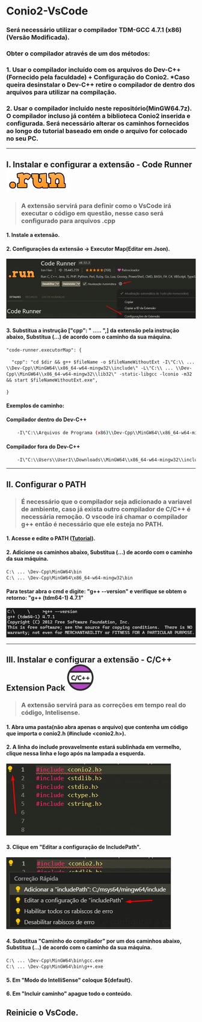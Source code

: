 # Conio2-VsCode
### Será necessário utilizar o compilador TDM-GCC 4.7.1 (x86) (Versão Modificada).
### Obter o compilador através de um dos métodos: 
### 1. Usar o compilador incluído com os arquivos do Dev-C++(Fornecido pela faculdade) + Configuração do Conio2. *Caso queira desinstalar o Dev-C++ retire o compilador de dentro dos arquivos para utilizar na compilação.
### 2. Usar o compilador incluído neste repositório(MinGW64.7z). O compilador incluso já contém a biblioteca Conio2 inserida e configurada. Será necessário alterar os caminhos fornecidos ao longo do tutorial baseado em onde o arquivo for colocado no seu PC.

***

## I. Instalar e configurar a extensão - Code Runner <a href="https://marketplace.visualstudio.com/items?itemName=formulahendry.code-runner"><img src = "https://github.com/mateus-sm/Images/blob/main/CodeRunner.png"></a>
> ### A extensão servirá para definir como o VsCode irá executar o código em questão, nesse caso será configurado para arquivos .cpp
#### 1. Instale a extensão.
#### 2. Configurações da extensão -> Executor Map(Editar em Json).
![Config](https://github.com/mateus-sm/Images/blob/main/Config.png)
#### 3. Substitua a instrução ["cpp": " ..... ",] da extensão pela instrução abaixo, Substitua (...) de acordo com o caminho da sua máquina.

    "code-runner.executorMap": {  

      "cpp": "cd $dir && g++ $fileName -o $fileNameWithoutExt -I\"C:\\ ... \\Dev-Cpp\\MinGW64\\x86_64-w64-mingw32\\include\" -L\"C:\\ ... \\Dev-Cpp\\MinGW64\\x86_64-w64-mingw32\\lib32\" -static-libgcc -lconio -m32 && start $fileNameWithoutExt.exe",  

    }

#### Exemplos de caminho:
#### Compilador dentro do Dev-C++
```bash
    -I\"C:\\Arquivos de Programa (x86)\\Dev-Cpp\\MinGW64\\x86_64-w64-mingw32\\include\"
```
#### Compilador fora do Dev-C++
```bash
    -I\"C:\\Users\\User1\\Downloads\\MinGW64\\x86_64-w64-mingw32\\include\"
```

***
 
## II. Configurar o PATH
> ### É necessário que o compilador seja adicionado a variavel de ambiente, caso já exista outro compilador de C/C++ é necessária remoção. O vscode irá chamar o compilador g++ então é necessário que ele esteja no PATH.
#### 1. Acesse e edite o PATH ([Tutorial](https://www.youtube.com/watch?v=ing2pLCrvxo)).
#### 2. Adicione os caminhos abaixo, Substitua (...) de acordo com o caminho da sua máquina.

    C:\ ... \Dev-Cpp\MinGW64\bin
    C:\ ... \Dev-Cpp\MinGW64\x86_64-w64-mingw32\bin

#### Para testar abra o cmd e digite: "g++ --version" e verifique se obtem o retorno: "g++ (tdm64-1) 4.7.1"
![CMD](https://github.com/mateus-sm/Images/blob/main/cmd.png)

***

## III. Instalar e configurar a extensão - C/C++ Extension Pack <a href="https://marketplace.visualstudio.com/items?itemName=ms-vscode.cpptools-extension-pack"><img src = "https://github.com/mateus-sm/Images/blob/main/C-C%2B%2B.png" width = "70"></a>
> ### A extensão servirá para as correções em tempo real do código, Intelisense.
#### 1. Abra uma pasta(não abra apenas o arquivo) que contenha um código que importa o conio2.h (#include <conio2.h>).
#### 2. A linha do include provavelmente estará sublinhada em vermelho, clique nessa linha e logo após na lampada a esquerda.
![Imagem Demonstração](https://github.com/mateus-sm/Images/blob/main/IncludePath.png) 
#### 3. Clique em "Editar a configuração de IncludePath".
![Imagem Demonstração](https://github.com/mateus-sm/Images/blob/main/IncludePath2.png)
#### 4. Substitua "Caminho do compilador" por um dos caminhos abaixo, Substitua (...) de acordo com o caminho da sua máquina.

    C:\ ... \Dev-Cpp\MinGW64\bin\gcc.exe 
    C:\ ... \Dev-Cpp\MinGW64\bin\g++.exe 
    
 #### 5. Em "Modo do IntelliSense" coloque ${default}.
 #### 6. Em "Incluir caminho" apague todo o conteúdo.
 
 ## Reinicie o VsCode.
 
